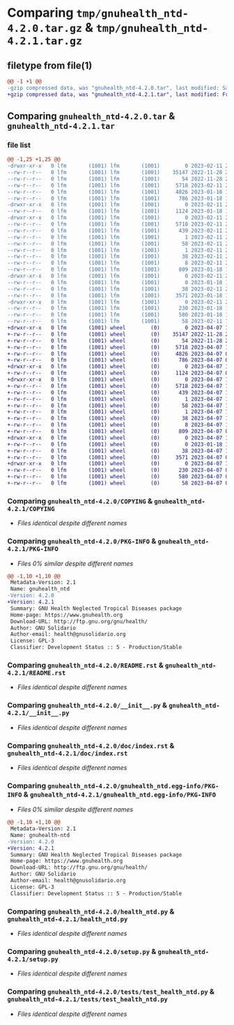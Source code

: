 # Comparing `tmp/gnuhealth_ntd-4.2.0.tar.gz` & `tmp/gnuhealth_ntd-4.2.1.tar.gz`

## filetype from file(1)

```diff
@@ -1 +1 @@
-gzip compressed data, was "gnuhealth_ntd-4.2.0.tar", last modified: Sat Feb 11 21:56:59 2023, max compression
+gzip compressed data, was "gnuhealth_ntd-4.2.1.tar", last modified: Fri Apr  7 10:19:01 2023, max compression
```

## Comparing `gnuhealth_ntd-4.2.0.tar` & `gnuhealth_ntd-4.2.1.tar`

### file list

```diff
@@ -1,25 +1,25 @@
-drwxr-xr-x   0 lfm       (1001) lfm       (1001)        0 2023-02-11 21:56:59.928331 gnuhealth_ntd-4.2.0/
--rw-r--r--   0 lfm       (1001) lfm       (1001)    35147 2022-11-28 22:17:48.000000 gnuhealth_ntd-4.2.0/COPYING
--rw-r--r--   0 lfm       (1001) lfm       (1001)       54 2022-11-28 22:17:48.000000 gnuhealth_ntd-4.2.0/MANIFEST.in
--rw-r--r--   0 lfm       (1001) lfm       (1001)     5718 2023-02-11 21:56:59.928171 gnuhealth_ntd-4.2.0/PKG-INFO
--rw-r--r--   0 lfm       (1001) lfm       (1001)     4826 2023-01-18 16:33:08.000000 gnuhealth_ntd-4.2.0/README.rst
--rw-r--r--   0 lfm       (1001) lfm       (1001)      786 2023-01-18 16:33:08.000000 gnuhealth_ntd-4.2.0/__init__.py
-drwxr-xr-x   0 lfm       (1001) lfm       (1001)        0 2023-02-11 21:56:59.927306 gnuhealth_ntd-4.2.0/doc/
--rw-r--r--   0 lfm       (1001) lfm       (1001)     1124 2023-01-18 16:33:08.000000 gnuhealth_ntd-4.2.0/doc/index.rst
-drwxr-xr-x   0 lfm       (1001) lfm       (1001)        0 2023-02-11 21:56:59.928034 gnuhealth_ntd-4.2.0/gnuhealth_ntd.egg-info/
--rw-r--r--   0 lfm       (1001) lfm       (1001)     5718 2023-02-11 21:56:59.000000 gnuhealth_ntd-4.2.0/gnuhealth_ntd.egg-info/PKG-INFO
--rw-r--r--   0 lfm       (1001) lfm       (1001)      439 2023-02-11 21:56:59.000000 gnuhealth_ntd-4.2.0/gnuhealth_ntd.egg-info/SOURCES.txt
--rw-r--r--   0 lfm       (1001) lfm       (1001)        1 2023-02-11 21:56:59.000000 gnuhealth_ntd-4.2.0/gnuhealth_ntd.egg-info/dependency_links.txt
--rw-r--r--   0 lfm       (1001) lfm       (1001)       58 2023-02-11 21:56:59.000000 gnuhealth_ntd-4.2.0/gnuhealth_ntd.egg-info/entry_points.txt
--rw-r--r--   0 lfm       (1001) lfm       (1001)        1 2023-02-11 21:56:59.000000 gnuhealth_ntd-4.2.0/gnuhealth_ntd.egg-info/not-zip-safe
--rw-r--r--   0 lfm       (1001) lfm       (1001)       38 2023-02-11 21:56:59.000000 gnuhealth_ntd-4.2.0/gnuhealth_ntd.egg-info/requires.txt
--rw-r--r--   0 lfm       (1001) lfm       (1001)        8 2023-02-11 21:56:59.000000 gnuhealth_ntd-4.2.0/gnuhealth_ntd.egg-info/top_level.txt
--rw-r--r--   0 lfm       (1001) lfm       (1001)      809 2023-01-18 16:33:08.000000 gnuhealth_ntd-4.2.0/health_ntd.py
-drwxr-xr-x   0 lfm       (1001) lfm       (1001)        0 2023-02-11 21:56:59.927371 gnuhealth_ntd-4.2.0/locale/
--rw-r--r--   0 lfm       (1001) lfm       (1001)        0 2023-01-18 16:33:08.000000 gnuhealth_ntd-4.2.0/locale/zh_CN.po
--rw-r--r--   0 lfm       (1001) lfm       (1001)       38 2023-02-11 21:56:59.928362 gnuhealth_ntd-4.2.0/setup.cfg
--rw-r--r--   0 lfm       (1001) lfm       (1001)     3571 2023-01-18 16:33:08.000000 gnuhealth_ntd-4.2.0/setup.py
-drwxr-xr-x   0 lfm       (1001) lfm       (1001)        0 2023-02-11 21:56:59.927512 gnuhealth_ntd-4.2.0/tests/
--rw-r--r--   0 lfm       (1001) lfm       (1001)      230 2023-01-18 16:33:08.000000 gnuhealth_ntd-4.2.0/tests/__init__.py
--rw-r--r--   0 lfm       (1001) lfm       (1001)      580 2023-01-18 16:33:08.000000 gnuhealth_ntd-4.2.0/tests/test_health_ntd.py
--rw-r--r--   0 lfm       (1001) lfm       (1001)       58 2023-02-11 12:44:33.000000 gnuhealth_ntd-4.2.0/tryton.cfg
+drwxr-xr-x   0 lfm       (1001) wheel        (0)        0 2023-04-07 10:19:01.322750 gnuhealth_ntd-4.2.1/
+-rw-r--r--   0 lfm       (1001) wheel        (0)    35147 2022-11-28 22:17:48.000000 gnuhealth_ntd-4.2.1/COPYING
+-rw-r--r--   0 lfm       (1001) wheel        (0)       54 2022-11-28 22:17:48.000000 gnuhealth_ntd-4.2.1/MANIFEST.in
+-rw-r--r--   0 lfm       (1001) wheel        (0)     5718 2023-04-07 10:19:01.322612 gnuhealth_ntd-4.2.1/PKG-INFO
+-rw-r--r--   0 lfm       (1001) wheel        (0)     4826 2023-04-07 09:17:52.000000 gnuhealth_ntd-4.2.1/README.rst
+-rw-r--r--   0 lfm       (1001) wheel        (0)      786 2023-04-07 09:17:52.000000 gnuhealth_ntd-4.2.1/__init__.py
+drwxr-xr-x   0 lfm       (1001) wheel        (0)        0 2023-04-07 10:19:01.321733 gnuhealth_ntd-4.2.1/doc/
+-rw-r--r--   0 lfm       (1001) wheel        (0)     1124 2023-04-07 09:17:52.000000 gnuhealth_ntd-4.2.1/doc/index.rst
+drwxr-xr-x   0 lfm       (1001) wheel        (0)        0 2023-04-07 10:19:01.322445 gnuhealth_ntd-4.2.1/gnuhealth_ntd.egg-info/
+-rw-r--r--   0 lfm       (1001) wheel        (0)     5718 2023-04-07 10:19:01.000000 gnuhealth_ntd-4.2.1/gnuhealth_ntd.egg-info/PKG-INFO
+-rw-r--r--   0 lfm       (1001) wheel        (0)      439 2023-04-07 10:19:01.000000 gnuhealth_ntd-4.2.1/gnuhealth_ntd.egg-info/SOURCES.txt
+-rw-r--r--   0 lfm       (1001) wheel        (0)        1 2023-04-07 10:19:01.000000 gnuhealth_ntd-4.2.1/gnuhealth_ntd.egg-info/dependency_links.txt
+-rw-r--r--   0 lfm       (1001) wheel        (0)       58 2023-04-07 10:19:01.000000 gnuhealth_ntd-4.2.1/gnuhealth_ntd.egg-info/entry_points.txt
+-rw-r--r--   0 lfm       (1001) wheel        (0)        1 2023-04-07 10:19:01.000000 gnuhealth_ntd-4.2.1/gnuhealth_ntd.egg-info/not-zip-safe
+-rw-r--r--   0 lfm       (1001) wheel        (0)       38 2023-04-07 10:19:01.000000 gnuhealth_ntd-4.2.1/gnuhealth_ntd.egg-info/requires.txt
+-rw-r--r--   0 lfm       (1001) wheel        (0)        8 2023-04-07 10:19:01.000000 gnuhealth_ntd-4.2.1/gnuhealth_ntd.egg-info/top_level.txt
+-rw-r--r--   0 lfm       (1001) wheel        (0)      809 2023-04-07 09:17:52.000000 gnuhealth_ntd-4.2.1/health_ntd.py
+drwxr-xr-x   0 lfm       (1001) wheel        (0)        0 2023-04-07 10:19:01.321804 gnuhealth_ntd-4.2.1/locale/
+-rw-r--r--   0 lfm       (1001) wheel        (0)        0 2023-01-18 16:33:08.000000 gnuhealth_ntd-4.2.1/locale/zh_CN.po
+-rw-r--r--   0 lfm       (1001) wheel        (0)       38 2023-04-07 10:19:01.322791 gnuhealth_ntd-4.2.1/setup.cfg
+-rw-r--r--   0 lfm       (1001) wheel        (0)     3571 2023-04-07 09:17:52.000000 gnuhealth_ntd-4.2.1/setup.py
+drwxr-xr-x   0 lfm       (1001) wheel        (0)        0 2023-04-07 10:19:01.321935 gnuhealth_ntd-4.2.1/tests/
+-rw-r--r--   0 lfm       (1001) wheel        (0)      230 2023-04-07 09:17:52.000000 gnuhealth_ntd-4.2.1/tests/__init__.py
+-rw-r--r--   0 lfm       (1001) wheel        (0)      580 2023-04-07 09:17:52.000000 gnuhealth_ntd-4.2.1/tests/test_health_ntd.py
+-rw-r--r--   0 lfm       (1001) wheel        (0)       58 2023-04-07 09:37:21.000000 gnuhealth_ntd-4.2.1/tryton.cfg
```

### Comparing `gnuhealth_ntd-4.2.0/COPYING` & `gnuhealth_ntd-4.2.1/COPYING`

 * *Files identical despite different names*

### Comparing `gnuhealth_ntd-4.2.0/PKG-INFO` & `gnuhealth_ntd-4.2.1/PKG-INFO`

 * *Files 0% similar despite different names*

```diff
@@ -1,10 +1,10 @@
 Metadata-Version: 2.1
 Name: gnuhealth_ntd
-Version: 4.2.0
+Version: 4.2.1
 Summary: GNU Health Neglected Tropical Diseases package
 Home-page: https://www.gnuhealth.org
 Download-URL: http://ftp.gnu.org/gnu/health/
 Author: GNU Solidario
 Author-email: health@gnusolidario.org
 License: GPL-3
 Classifier: Development Status :: 5 - Production/Stable
```

### Comparing `gnuhealth_ntd-4.2.0/README.rst` & `gnuhealth_ntd-4.2.1/README.rst`

 * *Files identical despite different names*

### Comparing `gnuhealth_ntd-4.2.0/__init__.py` & `gnuhealth_ntd-4.2.1/__init__.py`

 * *Files identical despite different names*

### Comparing `gnuhealth_ntd-4.2.0/doc/index.rst` & `gnuhealth_ntd-4.2.1/doc/index.rst`

 * *Files identical despite different names*

### Comparing `gnuhealth_ntd-4.2.0/gnuhealth_ntd.egg-info/PKG-INFO` & `gnuhealth_ntd-4.2.1/gnuhealth_ntd.egg-info/PKG-INFO`

 * *Files 0% similar despite different names*

```diff
@@ -1,10 +1,10 @@
 Metadata-Version: 2.1
 Name: gnuhealth-ntd
-Version: 4.2.0
+Version: 4.2.1
 Summary: GNU Health Neglected Tropical Diseases package
 Home-page: https://www.gnuhealth.org
 Download-URL: http://ftp.gnu.org/gnu/health/
 Author: GNU Solidario
 Author-email: health@gnusolidario.org
 License: GPL-3
 Classifier: Development Status :: 5 - Production/Stable
```

### Comparing `gnuhealth_ntd-4.2.0/health_ntd.py` & `gnuhealth_ntd-4.2.1/health_ntd.py`

 * *Files identical despite different names*

### Comparing `gnuhealth_ntd-4.2.0/setup.py` & `gnuhealth_ntd-4.2.1/setup.py`

 * *Files identical despite different names*

### Comparing `gnuhealth_ntd-4.2.0/tests/test_health_ntd.py` & `gnuhealth_ntd-4.2.1/tests/test_health_ntd.py`

 * *Files identical despite different names*

